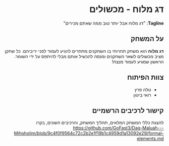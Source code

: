 <div dir='rtl' lang='he'>

# דג מלוח - מכשולים

**Tagline**: "דג מלוח אבל יותר טוב ממה שאתם מכירים"

## על המשחק

**דג מלוח** הוא משחק תחרותי בו השחקנים מתחרים להגיע לעמוד לפני יריביהם. כל שחקן מציב מכשולים לשאר השחקנים ומנסה להכשיל אותם מבלי להיתפס על ידי השומר. הראשון שמגיע לעמוד מנצח!

## צוות הפיתוח

- טלה פרץ
- רואי ביטון 

## קישור לרכיבים הרשמיים

להצגת כללי המשחק המלאים, תהליך המשחק, והרכיבים השונים, בקרו https://github.com/GoFast3/Dag-Maluah---Mihsholim/blob/9c4f0f9564c72c2b2e1f19b1c4959d1a13092e29/formal-elements.md

